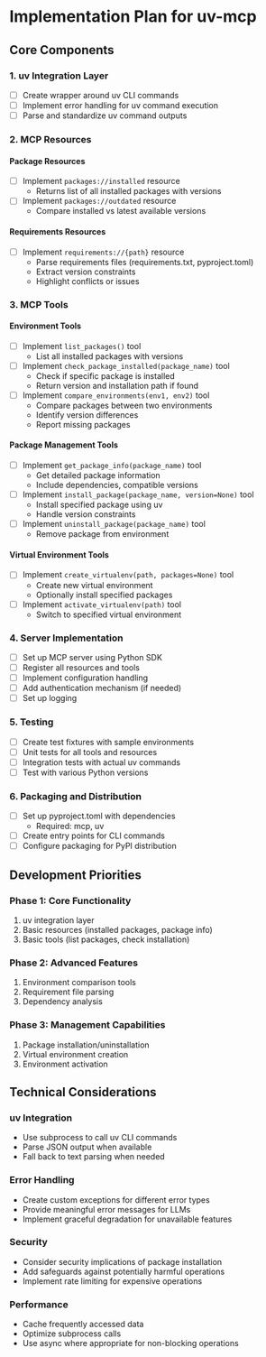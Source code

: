 # Implementation Plan for uv-mcp

## Core Components

### 1. uv Integration Layer
- [ ] Create wrapper around uv CLI commands
- [ ] Implement error handling for uv command execution
- [ ] Parse and standardize uv command outputs

### 2. MCP Resources

#### Package Resources
- [ ] Implement `packages://installed` resource
  - Returns list of all installed packages with versions
- [ ] Implement `packages://outdated` resource
  - Compare installed vs latest available versions

#### Requirements Resources
- [ ] Implement `requirements://{path}` resource
  - Parse requirements files (requirements.txt, pyproject.toml)
  - Extract version constraints
  - Highlight conflicts or issues

### 3. MCP Tools

#### Environment Tools
- [ ] Implement `list_packages()` tool
  - List all installed packages with versions
- [ ] Implement `check_package_installed(package_name)` tool
  - Check if specific package is installed
  - Return version and installation path if found
- [ ] Implement `compare_environments(env1, env2)` tool
  - Compare packages between two environments
  - Identify version differences
  - Report missing packages

#### Package Management Tools
- [ ] Implement `get_package_info(package_name)` tool
  - Get detailed package information
  - Include dependencies, compatible versions
- [ ] Implement `install_package(package_name, version=None)` tool
  - Install specified package using uv
  - Handle version constraints
- [ ] Implement `uninstall_package(package_name)` tool
  - Remove package from environment

#### Virtual Environment Tools
- [ ] Implement `create_virtualenv(path, packages=None)` tool
  - Create new virtual environment
  - Optionally install specified packages
- [ ] Implement `activate_virtualenv(path)` tool
  - Switch to specified virtual environment

### 4. Server Implementation
- [ ] Set up MCP server using Python SDK
- [ ] Register all resources and tools
- [ ] Implement configuration handling
- [ ] Add authentication mechanism (if needed)
- [ ] Set up logging

### 5. Testing
- [ ] Create test fixtures with sample environments
- [ ] Unit tests for all tools and resources
- [ ] Integration tests with actual uv commands
- [ ] Test with various Python versions

### 6. Packaging and Distribution
- [ ] Set up pyproject.toml with dependencies
  - Required: mcp, uv
- [ ] Create entry points for CLI commands
- [ ] Configure packaging for PyPI distribution

## Development Priorities

### Phase 1: Core Functionality
1. uv integration layer
2. Basic resources (installed packages, package info)
3. Basic tools (list packages, check installation)

### Phase 2: Advanced Features
1. Environment comparison tools
2. Requirement file parsing
3. Dependency analysis

### Phase 3: Management Capabilities
1. Package installation/uninstallation
2. Virtual environment creation
3. Environment activation

## Technical Considerations

### uv Integration
- Use subprocess to call uv CLI commands
- Parse JSON output when available
- Fall back to text parsing when needed

### Error Handling
- Create custom exceptions for different error types
- Provide meaningful error messages for LLMs
- Implement graceful degradation for unavailable features

### Security
- Consider security implications of package installation
- Add safeguards against potentially harmful operations
- Implement rate limiting for expensive operations

### Performance
- Cache frequently accessed data
- Optimize subprocess calls
- Use async where appropriate for non-blocking operations 